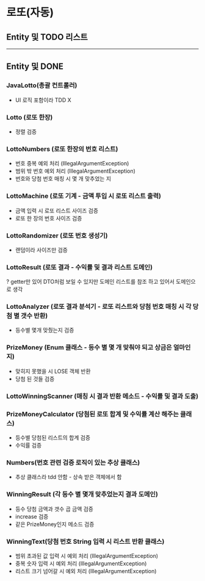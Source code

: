# 로또(자동)

## Entity 및 TODO 리스트

---

## Entity 및 DONE

### JavaLotto(총괄 컨트롤러)

- UI 로직 포함이라 TDD X

### Lotto (로또 한장)
- 정렬 검증

### LottoNumbers (로또 한장의 번호 리스트)
- 번호 중복 예외 처리 (IllegalArgumentException)
- 범위 밖 번호 예외 처리 (IllegalArgumentException)
- 번호와 당첨 번호 매칭 시 몇 개 맞추었는 지 

### LottoMachine (로또 기계 - 금액 투입 시 로또 리스트 출력)
- 금액 입력 시 로또 리스트 사이즈 검증
- 로또 한 장의 번호 사이즈 검증 

### LottoRandomizer (로또 번호 생성기)
- 랜덤이라 사이즈만 검증

### LottoResult (로또 결과 - 수익률 및 결과 리스트 도메인)

? getter만 있어 DTO처럼 보일 수 있지만 도메인 리스트를 참조 하고 있어서 도메인으로 생각

### LottoAnalyzer (로또 결과 분석기 - 로또 리스트와 당첨 번호 매칭 시 각 당첨 별 갯수 반환)
- 등수별 몇개 맞췄는지 검증

### PrizeMoney (Enum 클래스 - 등수 별 몇 개 맞춰야 되고 상금은 얼마인지)
- 맞히지 못했을 시 LOSE 객체 반환
- 당첨 된 것들 검증

### LottoWinningScanner (매칭 시 결과 반환 메소드 - 수익률 및 결과 도출)

### PrizeMoneyCalculator (당첨된 로또 합계 및 수익률 계산 해주는 클래스)
- 등수별 당첨된 리스트의 합계 검증
- 수익률 검증

### Numbers(번호 관련 검증 로직이 있는 추상 클래스)
- 추상 클래스라 tdd 안함 - 상속 받은 객체에서 함

### WinningResult (각 등수 별 몇개 맞추었는지 결과 도메인)
- 등수 당첨 금액과 갯수 곱 금액 검증
- increase 검증
- 같은 PrizeMoney인지 메소드 검증

### WinningText(당첨 번호 String 입력 시 리스트 반환 클래스)
- 범위 초과된 값 입력 시 예외 처리 (IllegalArgumentException)
- 중복 숫자 입력 시 예외 처리 (IllegalArgumentException)
- 리스트 크기 넘어갈 시 예외 처리 (IllegalArgumentException)